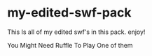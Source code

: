 # my-edited-swf-pack
This Is all of my edited swf's in this pack. enjoy!





You Might Need Ruffle To Play One of them
